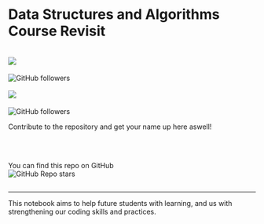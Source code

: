 # Data Structures and Algorithms Course Revisit

<div >
    <br/>
    <img align="left" src="https://img.shields.io/badge/In%20Collaboration%20With-Movsisyan.info-%23ff0000">
    <br/>
    <br/>
    <img  align="left" alt="GitHub followers" src="https://img.shields.io/github/followers/MovsisyanM?style=social">
    <br/>
    <br/>
    <img align="left" src="https://img.shields.io/badge/In%20Collaboration%20With-Izabella%20Martirosyan-%23ff0000">
    <br/>
    <br/>
    <img  align="left" alt="GitHub followers" src="https://img.shields.io/github/followers/Izabella777?style=social">
    <br/>
    <p> Contribute to the repository and get your name up here aswell! </p>
    <br/>
    <br/>
    <p> You can find this repo on GitHub <br/>
    <img align="left" alt="GitHub Repo stars" src="https://img.shields.io/github/stars/MovsisyanM/Data-Structures-And-Algos-Revisit?style=social">  
    </p><br/>
</div>

---

This notebook aims to help future students with learning, and us with strengthening our coding skills and practices.
